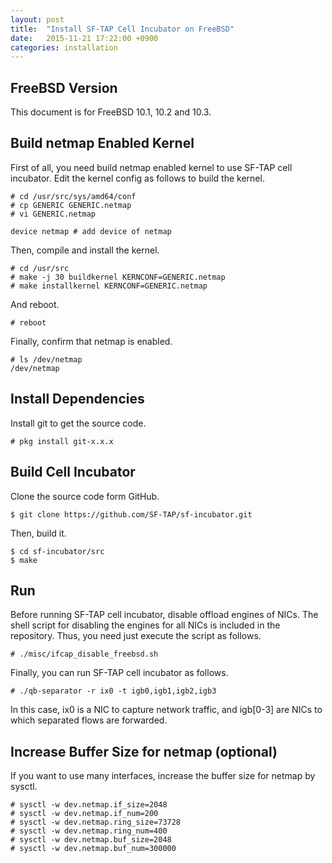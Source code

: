```yaml
---
layout: post
title:  "Install SF-TAP Cell Incubator on FreeBSD"
date:   2015-11-21 17:22:00 +0900
categories: installation
---
```

## FreeBSD Version

This document is for FreeBSD 10.1, 10.2 and 10.3.

## Build netmap Enabled Kernel

First of all, you need build netmap enabled kernel to use SF-TAP cell incubator.
Edit the kernel config as follows to build the kernel.

    # cd /usr/src/sys/amd64/conf
    # cp GENERIC GENERIC.netmap
    # vi GENERIC.netmap
    
    device netmap # add device of netmap

Then, compile and install the kernel.

    # cd /usr/src
    # make -j 30 buildkernel KERNCONF=GENERIC.netmap
    # make installkernel KERNCONF=GENERIC.netmap

And reboot.

    # reboot

Finally, confirm that netmap is enabled.

    # ls /dev/netmap
    /dev/netmap

## Install Dependencies

Install git to get the source code.

    # pkg install git-x.x.x

## Build Cell Incubator

Clone the source code form GitHub.

    $ git clone https://github.com/SF-TAP/sf-incubator.git

Then, build it.

    $ cd sf-incubator/src
    $ make

## Run

Before running SF-TAP cell incubator, disable offload engines of NICs.
The shell script for disabling the engines for all NICs is included in the repository. Thus, you need just execute the script as follows.

    # ./misc/ifcap_disable_freebsd.sh

Finally, you can run SF-TAP cell incubator as follows.

    # ./qb-separator -r ix0 -t igb0,igb1,igb2,igb3

In this case, ix0 is a NIC to capture network traffic, and
igb[0-3] are NICs to which separated flows are forwarded.

## Increase Buffer Size for netmap (optional)

If you want to use many interfaces, increase the buffer size for netmap by sysctl.

    # sysctl -w dev.netmap.if_size=2048
    # sysctl -w dev.netmap.if_num=200
    # sysctl -w dev.netmap.ring_size=73728
    # sysctl -w dev.netmap.ring_num=400
    # sysctl -w dev.netmap.buf_size=2048
    # sysctl -w dev.netmap.buf_num=300000
